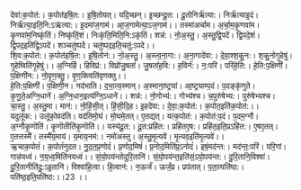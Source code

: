 

  
देवा॑:क॒पोत॑:। क॒पोत॑इषि॒त:। इ॒षि॒तोयत्। यदि॒च्छन्। इ॒च्छन्दू॒त:। दू॒तोनिर्ऋ॑त्या:। निर्ऋ॑त्याइ॒दं। निर्ऋ॑त्या॒इति॒नि:ऽऋ॑त्या:। इ॒दमा॑ज॒गाम॑। आ॒ज॒गामेत्या॒ऽज॒गाम॑।। तस्मा॑अर्चाम। अ॒र्चा॒म॒कृ॒णवा॑म। कृ॒णवा॑म॒निष्कृ॑तिं। निष्कृ॑तिं॒शं। निःकृ॑ति॒मिति॒नि:ऽकृ॑तिं। शन्न॑:। नो॒अ॒स्तु॒। अ॒स्तु॒द्वि॒पदे॑। द्वि॒पदे॒शं। द्वि॒पद॒इति॑द्वि॒ऽपदे॑। शञ्चतु॑ष्पदे। चतु॑ष्पद॒इति॒चतु॑:ऽपदे।।  
शि॒व:क॒पोत॑:। क॒पोत॑इषि॒त:। इ॒षि॒तोन॑:। नो॒अ॒स्तु॒। अ॒स्त्व॒ना॒गा:। अ॒ना॒गादे॑वा:। दे॒वा॒श्श॒कु॒न:। श॒कु॒नोगृ॒हेषु॑। गृ॒हेष्विति॑गृ॒हेषु॑।। अ॒ग्निर्हि। हिविप्र॑:। विप्रो॑जु॒षतां॑। जु॒षतां॑ह॒वि:। ह॒विर्न॑:। न॒:परि॑। परि॑हे॒ति:। हे॒ति:प॒क्षिणी॑। प॒क्षिणी॑न:। नो॒वृ॒ण॒क्तु॒। वृ॒ण॒क्त्विति॑वृणक्तु।।  
हे॒ति:प॒क्षिणी॑। प॒क्षिणी॒न। नद॑भाति। द॒भा॒त्य॒स्मान्। अ॒स्माना॒ष्ट्र्यां। आ॒ष्ट्र्याम्प॒दं। प॒दङ्कृ॑णुते। कृ॒णु॒ते॒अग्नि॒धाने॑। अ॒ग्नि॒धान॒इत्य॑ग्नि॒ऽधाने॑।। शन्न॑:। नो॒गोभ्य॑:। गोभ्य॑श्च। च॒पुरु॑षेभ्य:। पुरु॑षेभ्यश्च। चा॒स्तु॒। अ॒स्तु॒मा। मान॑:। नो॒हिं॒सी॒त्। हिं॒सी॒दि॒ह। इ॒हदे॑वा:। दे॒वा॒:क॒पोत॑:। क॒पोत॒इति॑क॒पोत॑:।।  
यदुलू॑क:। उलू॑को॒वद॑ति। वद॑तिमो॒घं। मो॒घमे॒तत्। ए॒तद्यत्। यत्क॒पोत॑:। क॒पोत॑:प॒दं। प॒दम॒ग्नौ। अ॒ग्नौकृ॒णॊति॑। कृ॒णॊतीति॑कृ॒णॊति॑।। यस्य॑दू॒त:। दू॒त:प्रहि॑त:। प्रहि॑तए॒ष:। प्रहि॑त॒इति॒प्रऽहि॑त:। ए॒षए॒तत्। ए॒तत्तस्मै॑। तस्मै॑य॒माय॑। य॒माय॒नम॑:। नमो॑अस्तु। अ॒स्तु॒मृ॒त्यवे॑। मृ॒त्यव॒इति॑मृ॒त्यवे॑।।  
ऋ॒चाक॒पोतं॑। क॒पोतं॑नुदत। नु॒द॒त॒प्र॒णोदं॑। प्र॒णोद॒मिषं॑। प्र॒नोद॒मिति॑प्र॒ऽनोदं॑। इषं॒मद॑न्त:। मद॑न्त॒:परि॑। परि॒गां। गान्न॑यध्वं। न॒य॒ध्व॒मिति॑नयध्वं।। सं॒यो॒पय॑न्तोदुरि॒तानि॑। सं॒यो॒पय॑न्त॒इति॑सं॒ऽयो॒पय॑न्त:। दु॒रि॒तानि॒विश्वा॑। दु॒रि॒तानीति॑दु॒:ऽइ॒तानि॑। विश्वा॑हि॒त्वा। हि॒त्वान॑:। न॒ऊर्जं॑। ऊर्जं॒प्र। प्रप॑तात्। प॒ता॒त्पति॑ष्ठ:। पति॑ष्ठ॒इति॒पति॑ष्ठ:।।23 ।।  
